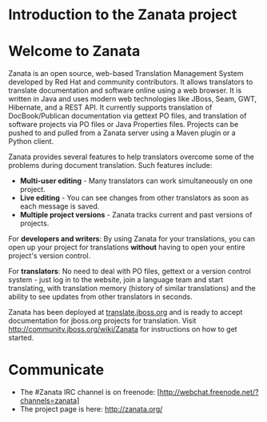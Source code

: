 # Introduction to the Zanata project

# Welcome to Zanata

Zanata is an open source, web-based Translation Management System developed by Red Hat and community contributors. It allows translators to translate
documentation and software online using a web browser. It
is written in Java and uses modern web technologies like
JBoss, Seam, GWT, Hibernate, and a REST API.  It currently
supports translation of DocBook/Publican documentation via gettext PO
files, and translation of software projects via PO files or Java Properties files.  Projects can be pushed to and pulled from a
Zanata server using a Maven plugin or a Python client.

Zanata provides several features to help translators overcome some of the problems during document translation. Such features include:

- **Multi-user editing** - Many translators can work simultaneously on one project.
- **Live editing** - You can see changes from other translators as soon as each message is saved.
- **Multiple project versions** - Zanata tracks current and past versions of projects.

For **developers and writers**: By using Zanata for your translations, you can open up your project for translations
**without** having to open your entire project's version control.

For **translators**: No need to deal with PO files, gettext or
a version control system - just log in to the website, join
a language team and start translating, with translation memory
(history of similar translations) and the ability to see updates
from other translators in seconds.

Zanata has been deployed at [translate.jboss.org](https://translate.jboss.org/) and is ready to accept documentation for jboss.org projects
for translation.  Visit http://community.jboss.org/wiki/Zanata for
instructions on how to get started.


# Communicate

- The #Zanata IRC channel is on freenode: [http://webchat.freenode.net/?channels=zanata]
- The project page is here: http://zanata.org/
